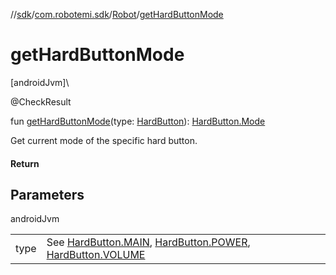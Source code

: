 //[sdk](../../../index.md)/[com.robotemi.sdk](../index.md)/[Robot](index.md)/[getHardButtonMode](get-hard-button-mode.md)

# getHardButtonMode

[androidJvm]\

@CheckResult

fun [getHardButtonMode](get-hard-button-mode.md)(type: [HardButton](../../com.robotemi.sdk.constants/-hard-button/index.md)): [HardButton.Mode](../../com.robotemi.sdk.constants/-hard-button/-mode/index.md)

Get current mode of the specific hard button.

#### Return

## Parameters

androidJvm

| | |
|---|---|
| type | See [HardButton.MAIN](../../com.robotemi.sdk.constants/-hard-button/-m-a-i-n/index.md), [HardButton.POWER](../../com.robotemi.sdk.constants/-hard-button/-p-o-w-e-r/index.md), [HardButton.VOLUME](../../com.robotemi.sdk.constants/-hard-button/-v-o-l-u-m-e/index.md) |
